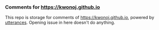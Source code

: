 ### Comments for https://kwonoj.github.io

This repo is storage for comments of https://kwonoj.github.io, powered by [utterances](https://utteranc.es/). Opening issue in here doesn't do anything.